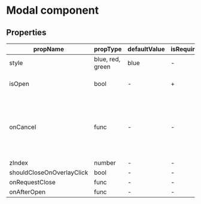 # Modal component

## Properties

| propName | propType | defaultValue | isRequired | description |
|----------|----------|--------------|------------|-------------|
| style | blue, red, green | blue | - | |
| isOpen | bool | - | + | Is the modal open or not |
| onCancel | func | - | - | Called when user presses the X on the top bar, or the cancel button on the footer |
| zIndex | number | - | - |  |
| shouldCloseOnOverlayClick | bool | - | - |  |
| onRequestClose | func | - | - |  |
| onAfterOpen | func | - | - |  |
